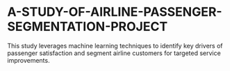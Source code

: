 # A-STUDY-OF-AIRLINE-PASSENGER-SEGMENTATION-PROJECT
This study leverages machine learning techniques to identify key drivers of passenger satisfaction and segment airline customers for targeted service improvements.
